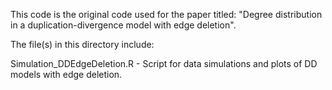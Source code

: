 This code is the original code used for the paper titled: "Degree distribution in a duplication-divergence model with edge deletion".

The file(s) in this directory include:

Simulation_DDEdgeDeletion.R - Script for data simulations and plots of DD models with edge deletion.
